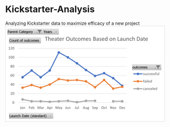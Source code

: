 # Kickstarter-Analysis
Analyzing Kickstarter data to maximize efficacy of a new project
![Outcomes for Launch Dates](https://github.com/chrisagarcia/Kickstarter-Analysis/blob/main/Theater_Outcomes_vs_Launch.png)
